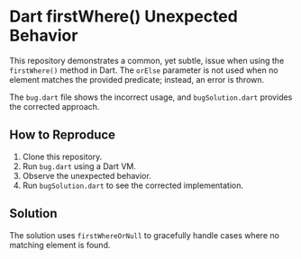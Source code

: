 # Dart firstWhere() Unexpected Behavior

This repository demonstrates a common, yet subtle, issue when using the `firstWhere()` method in Dart.  The `orElse` parameter is not used when no element matches the provided predicate; instead, an error is thrown.

The `bug.dart` file shows the incorrect usage, and `bugSolution.dart` provides the corrected approach.

## How to Reproduce

1. Clone this repository.
2. Run `bug.dart` using a Dart VM.
3. Observe the unexpected behavior.
4. Run `bugSolution.dart` to see the corrected implementation.

## Solution

The solution uses `firstWhereOrNull` to gracefully handle cases where no matching element is found.
